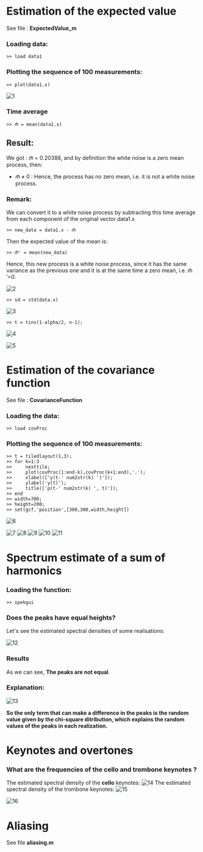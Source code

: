 # Estimation of the expected value
See file : **ExpectedValue_m**

### Loading data:
```
>> load data1
```

### Plotting the sequence of 100 measurements:
```
>> plot(data1.x)
```
![1](https://user-images.githubusercontent.com/64482881/97801254-8f6f0d00-1c3b-11eb-84cc-4ab793924cc0.jpeg)


### Time average 
```
>> 𝑚̂ = mean(data1.x)
```
## Result:

We got : 𝑚̂ = 0.20388, and by definition the white noise is a zero mean process, then:
  * 𝑚̂ ≠ 0 : Hence, the process has no zero mean, i.e. it is not a white noise process.
  
### Remark:
We can convert it to a white noise process by subtracting this time average from each component of the original vector data1.x
```
>> new_data = data1.x - 𝑚̂
```

Then the expected value of the mean is:
```
>> 𝑚̂' = mean(new_data)
```
Hence, this new process is a white noise process, since it has the same variance as the previous one and it is at the same time a zero mean, i.e. m̂ ′=0.

![2](https://user-images.githubusercontent.com/64482881/97801310-0ad0be80-1c3c-11eb-95ee-b85bb59bfdd7.png)
```
>> sd = std(data.x)
```
![3](https://user-images.githubusercontent.com/64482881/97801320-2fc53180-1c3c-11eb-87b7-fe86c02a53a7.png)

```
>> t = tinv(1-alpha/2, n-1);
```
![4](https://user-images.githubusercontent.com/64482881/97801330-49ff0f80-1c3c-11eb-95f9-1536d8495ff7.png)

![5](https://user-images.githubusercontent.com/64482881/97801369-89c5f700-1c3c-11eb-9df8-0a85d920a9fb.png)

# Estimation of the covariance function
See file : **CovarianceFunction**


### Loading the data:

```
>> load covProc
```
### Plotting the sequence of 100 measurements:

```
>> t = tiledlayout(1,3);
>> for k=1:3
>>     nexttile;
>>     plot(covProc(1:end-k),covProc(k+1:end),'.');
>>     xlabel(['y(t-' num2str(k) ')']);
>>     ylabel('y(t)');
>>     title(['ρ(t-' num2str(k) ', t)']);
>> end
>> width=700;
>> height=200;
>> set(gcf,'position',[300,300,width,height])
```
![6](https://user-images.githubusercontent.com/64482881/97801427-ea553400-1c3c-11eb-9f5a-04913188a318.jpeg)

![7](https://user-images.githubusercontent.com/64482881/97801463-3607dd80-1c3d-11eb-98f2-c0204ad784fa.png)
![8](https://user-images.githubusercontent.com/64482881/97801472-3e601880-1c3d-11eb-99dc-e61f9d99e78f.jpeg)
![9](https://user-images.githubusercontent.com/64482881/97801473-3f914580-1c3d-11eb-981c-3d3cedf72c04.png)
![10](https://user-images.githubusercontent.com/64482881/97801474-415b0900-1c3d-11eb-922a-c1e77a26a7d9.jpeg)
![11](https://user-images.githubusercontent.com/64482881/97801475-428c3600-1c3d-11eb-9f3f-b447c8b5faca.png)


# Spectrum estimate of a sum of harmonics

### Loading the function:

```
>> spekgui
```

### Does the peaks have equal heights?
Let's see the estimated spectral densities of some realisations:

![12](https://user-images.githubusercontent.com/64482881/97801543-ccd49a00-1c3d-11eb-9db1-5f5054a94c33.png)

### Results
As we can see, **The peaks are not equal**.

### Explanation:
![13](https://user-images.githubusercontent.com/64482881/97801564-fdb4cf00-1c3d-11eb-935b-f8a08b04b389.png)

**So the only term that can make a difference in the peaks is the random value given by the chi-square ditribution, which explains the random values of the peaks in each realization.**


# Keynotes and overtones

### What are the frequencies of the cello and trombone keynotes ?
The estimated spectral density of the **cello** keynotes:
![14](https://user-images.githubusercontent.com/64482881/97801603-4c626900-1c3e-11eb-997f-914add73bd0a.png)
The estimated spectral density of the trombone keynotes:
![15](https://user-images.githubusercontent.com/64482881/97801604-4d939600-1c3e-11eb-8644-3ef7f1b5da38.png)

![16](https://user-images.githubusercontent.com/64482881/97801631-6ac86480-1c3e-11eb-945a-9cc5342b856d.png)


# Aliasing
 See file **aliasing.m**
